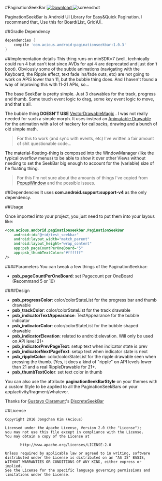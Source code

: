#PaginationSeekBar
[ ![Download](https://api.bintray.com/packages/ace-jckim/maven/paginationseekbar/images/download.svg)  ](https://bintray.com/ace-jckim/maven/paginationseekbar/_latestVersion)
![screenshot](https://media.giphy.com/media/26uf55vfqgoEAmlO0/giphy.gif)

PaginationSeekBar is Android UI Library for Easy&Quick Pagination. I recommand that, Use this for Board(List, Grid)UI.

##Gradle Dependency
```gradle
dependencies {
	compile 'com.acious.android:paginationseekbar:1.0.3'
}
```

##Implementation details
This thing runs on minSDK=7 (well, technically could run 4 but can't test since AVDs for api 4 are deprecated and just don't boot).
Obviously some of the subtle animations (navigating with the Keyboard, the Ripple effect, text fade ins/fade outs, etc) are not going to work on APIS lower than 11, but the bubble thing does. And I haven't found a way of improving this with 11-21 APIs, so...

The base SeekBar is pretty simple. Just 3 drawables for the track, progress and thumb. Some touch event logic to drag, some key event logic to move, and that's all.

The bubble thing **DOESN'T USE** [VectorDrawableMagic] . I was not really needed for such a simple morph. It uses instead an [Animatable Drawable] for the animation with a lot of hackery for callbacks, drawing and a bunch of old simple math.

>For this to work (and sync with events, etc) I've written a fair amount of shit questionable code...

The material-floating-thing is composed into the WindowManager (like the typical overflow menus) to be able to show it over other Views without needing to set the SeekBar big enough to account for the (variable) size of he floating thing.

>For this I'm not sure about the amounts of things I've copied from [PopupWindow] and the possible issues.

##Dependencies
It uses **com.android.support:support-v4** as the only dependency.

##Usage

Once imported into your project, you just need to put them into your layous like:
```xml
<com.acious.andorid.paginationseekbar.PaginationSeekBar
	android:id="@+id/test_seekbar"
    android:layout_width="match_parent"
    android:layout_height="wrap_content"
    app:psb_pageCountPerOneBoard="5"
    app:psb_thumbTextColor="#ffffff"
/>
```

####Parameters
You can tweak a few things of the PaginationSeekbar:

* **psb_pageCountPerOneBoard**: set Pagecount per OneBoard (Recommand 5 or 10)

####Design
 
* **psb_progressColor**: color/colorStateList for the progress bar and thumb drawable
* **psb_trackColor**: color/colorStateList for the track drawable
* **psb_indicatorTextAppearance**: TextAppearance for the bubble indicator
* **psb_indicatorColor**: color/colorStateList for the bubble shaped drawable
* **psb_indicatorElevation**: related to android:elevation. Will only be used on API level 21+
* **psb_indicatorPrevPageText**: setup text when indicator state is prev
* **psb_indicatorNextPageText**: setup text when indicator state is next
* **psb_rippleColor**: color/colorStateList for the ripple drawable seen when pressing the thumb. (Yes, it does a kind of "ripple" on API levels lower than 21 and a real RippleDrawable for 21+.
* **psb_thumbTextColor**: set text color in thumb

You can also use the attribute **paginationSeekBarStyle** on your themes with a custom Style to be applied to all the PaginationSeekBars on your app/activity/fragment/whatever.

Thanks for [Gustavo Claramunt]'s [DiscreteSeekBar]

##License
```
Copyright 2016 Jongchan Kim (Acious)

Licensed under the Apache License, Version 2.0 (the "License");
you may not use this file except in compliance with the License.
You may obtain a copy of the License at

       http://www.apache.org/licenses/LICENSE-2.0

Unless required by applicable law or agreed to in writing, software
distributed under the License is distributed on an "AS IS" BASIS,
WITHOUT WARRANTIES OR CONDITIONS OF ANY KIND, either express or implied.
See the License for the specific language governing permissions and
limitations under the License.
```

[Discrete Slider]:http://www.google.com/design/spec/components/sliders.html#sliders-discrete-slider
[VectorDrawableMagic]:https://developer.android.com/reference/android/graphics/drawable/AnimatedVectorDrawable.html
[Animatable Drawable]:https://developer.android.com/reference/android/graphics/drawable/Animatable.html
[PopupWindow]:https://developer.android.com/reference/android/widget/PopupWindow.html
[Gustavo Claramunt]:https://github.com/AnderWeb
[DiscreteSeekBar]:https://github.com/AnderWeb/discreteSeekBar
